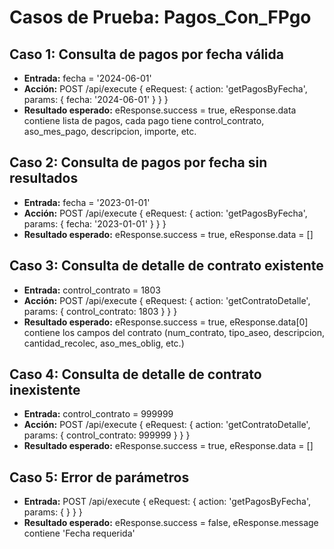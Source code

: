 # Casos de Prueba: Pagos_Con_FPgo

## Caso 1: Consulta de pagos por fecha válida
- **Entrada:** fecha = '2024-06-01'
- **Acción:** POST /api/execute { eRequest: { action: 'getPagosByFecha', params: { fecha: '2024-06-01' } } }
- **Resultado esperado:** eResponse.success = true, eResponse.data contiene lista de pagos, cada pago tiene control_contrato, aso_mes_pago, descripcion, importe, etc.

## Caso 2: Consulta de pagos por fecha sin resultados
- **Entrada:** fecha = '2023-01-01'
- **Acción:** POST /api/execute { eRequest: { action: 'getPagosByFecha', params: { fecha: '2023-01-01' } } }
- **Resultado esperado:** eResponse.success = true, eResponse.data = []

## Caso 3: Consulta de detalle de contrato existente
- **Entrada:** control_contrato = 1803
- **Acción:** POST /api/execute { eRequest: { action: 'getContratoDetalle', params: { control_contrato: 1803 } } }
- **Resultado esperado:** eResponse.success = true, eResponse.data[0] contiene los campos del contrato (num_contrato, tipo_aseo, descripcion, cantidad_recolec, aso_mes_oblig, etc.)

## Caso 4: Consulta de detalle de contrato inexistente
- **Entrada:** control_contrato = 999999
- **Acción:** POST /api/execute { eRequest: { action: 'getContratoDetalle', params: { control_contrato: 999999 } } }
- **Resultado esperado:** eResponse.success = true, eResponse.data = []

## Caso 5: Error de parámetros
- **Entrada:** POST /api/execute { eRequest: { action: 'getPagosByFecha', params: { } } }
- **Resultado esperado:** eResponse.success = false, eResponse.message contiene 'Fecha requerida'
